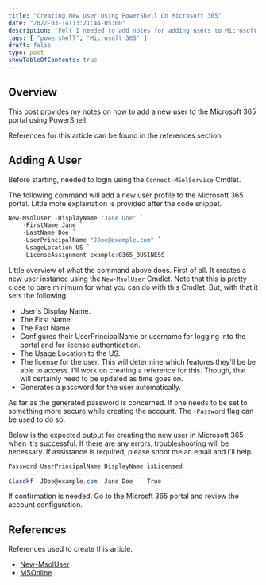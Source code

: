 ```yaml
---
title: "Creating New User Using PowerShell On Microsoft 365"
date: "2022-03-14T13:21:44-05:00"
description: "Felt I needed to add notes for adding users to Microsoft 365."
tags: [ "powershell", "Microsoft 365" ]
draft: false
type: post
showTableOfContents: true
---
```


## Overview

This post provides my notes on how to add a new user to the Microsoft 
365 portal using PowerShell. 

References for this article can be found in the references section.

## Adding A User

Before starting, needed to login using the ```Connect-MSolService``` Cmdlet.

The following command will add a new user profile to the Microsoft 365 
portal. Little more explaination is provided after the code snippet.

```powershell
New-MsolUser -DisplayName "Jane Doe" `
	-FirstName Jane `
	-LastName Doe `
	-UserPrincipalName "JDoe@example.com" `
	-UsageLocation US `
	-LicenseAssignment example:O365_BUSINESS
```

Little overview of what the command above does. First of all. It creates 
a new user instance using the ```New-MsolUser``` Cmdlet. Note that this 
is pretty close to bare minimum for what you can do with this Cmdlet. 
But, with that it sets the following.

- User's Display Name.
- The First Name.
- The Fast Name.
- Configures their UserPrincipalName or username for logging into the portal
   and for license authentication.
- The Usage Location to the US.
- The license for the user. This will determine which features they'll be
   be able to access. I'll work on creating a reference for this. Though, 
   that will certainly need to be updated as time goes on.
- Generates a password for the user automatically.

As far as the generated password is concerned. If one needs to be set 
to something more secure while creating the account. The ```-Password``` 
flag can be used to do so.

Below is the expected output for creating the new user in Microsoft 365 
when it's successful. If there are any errors, troubleshooting will be 
necessary. If assistance is required, please shoot me an email and I'll 
help.

```powershell
Password UserPrincipalName DisplayName isLicensed
-------- ----------------- ----------- ----------
$lasdkf  JDoe@example.com  Jane Doe    True
```

If confirmation is needed. Go to the Microsft 365 portal and review the 
account configuration.

## References

References used to create this article.

- [New-MsolUser](https://docs.microsoft.com/en-us/powershell/module/msonline/new-msoluser?view=azureadps-1.0)
- [MSOnline](https://docs.microsoft.com/en-us/powershell/module/msonline/?view=azureadps-1.0#msonline)
